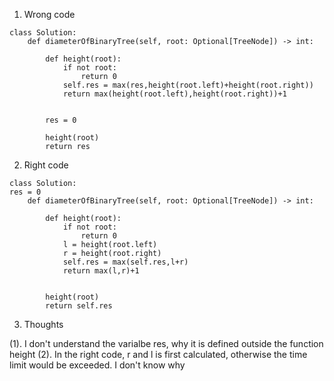1. Wrong code

```
class Solution:
    def diameterOfBinaryTree(self, root: Optional[TreeNode]) -> int:
        
        def height(root):
            if not root:
                return 0
            self.res = max(res,height(root.left)+height(root.right))
            return max(height(root.left),height(root.right))+1
        
        
        res = 0
        
        height(root)
        return res
```


2. Right code
```
class Solution: 
res = 0
    def diameterOfBinaryTree(self, root: Optional[TreeNode]) -> int:
        
        def height(root):
            if not root:
                return 0
            l = height(root.left)
            r = height(root.right)
            self.res = max(self.res,l+r)
            return max(l,r)+1
        
        
        height(root)
        return self.res
```

3. Thoughts

(1). I don't understand the varialbe res, why it is defined outside the function height
(2). In the right code, r and l is first calculated, otherwise the time limit would be exceeded. I don't know why


